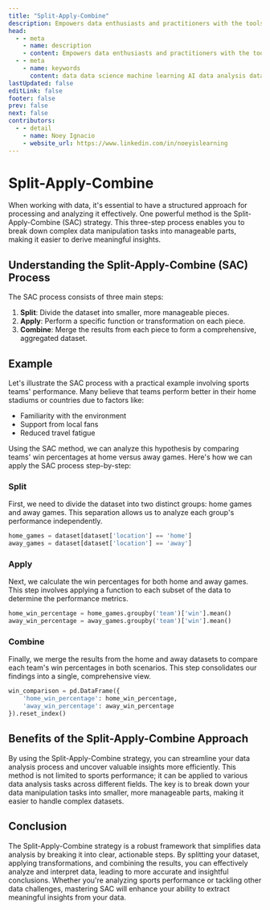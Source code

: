 ```yaml
---
title: "Split-Apply-Combine"
description: Empowers data enthusiasts and practitioners with the tools and knowledge to unlock the potential of data.
head:
  - - meta
    - name: description
    - content: Empowers data enthusiasts and practitioners with the tools and knowledge to unlock the potential of data.
  - - meta
    - name: keywords
      content: data data science machine learning AI data analysis data-driven data enthusiasts data practitioners
lastUpdated: false
editLink: false
footer: false
prev: false
next: false
contributors:
  - - detail
    - name: Noey Ignacio
    - website_url: https://www.linkedin.com/in/noeyislearning
---
```


# Split-Apply-Combine

When working with data, it's essential to have a structured approach for processing and analyzing it effectively. One powerful method is the Split-Apply-Combine (SAC) strategy. This three-step process enables you to break down complex data manipulation tasks into manageable parts, making it easier to derive meaningful insights.

## Understanding the Split-Apply-Combine (SAC) Process

The SAC process consists of three main steps:

1. **Split**: Divide the dataset into smaller, more manageable pieces.
2. **Apply**: Perform a specific function or transformation on each piece.
3. **Combine**: Merge the results from each piece to form a comprehensive, aggregated dataset.

## Example

Let's illustrate the SAC process with a practical example involving sports teams' performance. Many believe that teams perform better in their home stadiums or countries due to factors like:

- Familiarity with the environment
- Support from local fans
- Reduced travel fatigue

Using the SAC method, we can analyze this hypothesis by comparing teams' win percentages at home versus away games. Here's how we can apply the SAC process step-by-step:

### Split

First, we need to divide the dataset into two distinct groups: home games and away games. This separation allows us to analyze each group's performance independently.

```python
home_games = dataset[dataset['location'] == 'home']
away_games = dataset[dataset['location'] == 'away']
```

### Apply

Next, we calculate the win percentages for both home and away games. This step involves applying a function to each subset of the data to determine the performance metrics.

```python
home_win_percentage = home_games.groupby('team')['win'].mean()
away_win_percentage = away_games.groupby('team')['win'].mean()
```

### Combine

Finally, we merge the results from the home and away datasets to compare each team's win percentages in both scenarios. This step consolidates our findings into a single, comprehensive view.

```python
win_comparison = pd.DataFrame({
    'home_win_percentage': home_win_percentage,
    'away_win_percentage': away_win_percentage
}).reset_index()
```

## Benefits of the Split-Apply-Combine Approach

By using the Split-Apply-Combine strategy, you can streamline your data analysis process and uncover valuable insights more efficiently. This method is not limited to sports performance; it can be applied to various data analysis tasks across different fields. The key is to break down your data manipulation tasks into smaller, more manageable parts, making it easier to handle complex datasets.

## Conclusion

The Split-Apply-Combine strategy is a robust framework that simplifies data analysis by breaking it into clear, actionable steps. By splitting your dataset, applying transformations, and combining the results, you can effectively analyze and interpret data, leading to more accurate and insightful conclusions. Whether you're analyzing sports performance or tackling other data challenges, mastering SAC will enhance your ability to extract meaningful insights from your data.
